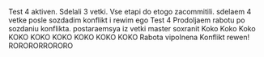 Test 4 aktiven.
Sdelali 3 vetki. Vse etapi do etogo zacommitili.
sdelaem 4 vetke posle sozdadim konflikt i rewim ego
Test 4
Prodoljaem rabotu po sozdaniu konflikta.
postaraemsya iz vetki master soxranit Koko Koko Koko
KOKO KOKO KOKO
KOKO KOKO KOKO
Rabota vipolnena Konflikt rewen!
RORORORRORORO
